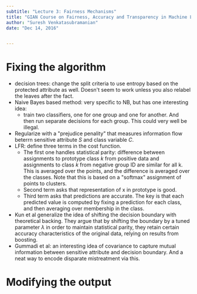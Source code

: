 ```yaml
---
subtitle: "Lecture 3: Fairness Mechanisms"
title: "GIAN Course on Fairness, Accuracy and Transparency in Machine Learning"
author: "Suresh Venkatasubramanian"
date: "Dec 14, 2016"


---
```


# Fixing the algorithm

- decision trees: change the split criteria to use entropy based on the protected attribute as well. Doesn't seem to work unless you also relabel the leaves after the fact. 
- Naive Bayes based method: very specific to NB, but has one interesting idea: 
  - train two classifiers, one for one group and one for another. And then run separate decisions for each group. This could very well be illegal. 
- Regularize with a "prejudice penality" that measures information flow beterrn sensitive attribute $S$ and class variable $C$. 
- LFR: define three terms in the cost function. 
  - The first one handles statistical parity: difference between assignments to prototype class $k$ from positive data and assignments to class $k$ from negative group ID are similar for all k. This is averaged over the points, and the difference is averaged over the classes. Note that this is based on a "softmax" assignment of points to clusters. 
  - Second term asks that representation of x in prototype is good. 
  - Third term asks that predictions are accurate. The key is that each predicted value is computed by fixing a prediction for each class, and then averaging over membership in the class. 
- Kun et al generalize the idea of shifting the decision boundary with theoretical backing. They argue that by shifting the boundary by a tuned parameter $\lambda$ in order to maintain statistical parity, they retain certain accuracy characteristics of the original data, relying on results from boosting. 
- Gummadi et al: an interesting idea of covariance to capture mutual information between sensitive attribute and decision boundary. And a neat way to encode disparate mistreatment via this. 

# Modifying the output
